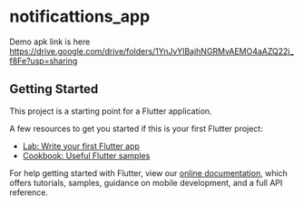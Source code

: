 # notificattions_app

Demo apk link is here
https://drive.google.com/drive/folders/1YnJvYIBajhNGRMvAEMO4aAZQ22j_f8Fe?usp=sharing

## Getting Started

This project is a starting point for a Flutter application.

A few resources to get you started if this is your first Flutter project:

- [Lab: Write your first Flutter app](https://flutter.dev/docs/get-started/codelab)
- [Cookbook: Useful Flutter samples](https://flutter.dev/docs/cookbook)

For help getting started with Flutter, view our
[online documentation](https://flutter.dev/docs), which offers tutorials,
samples, guidance on mobile development, and a full API reference.
